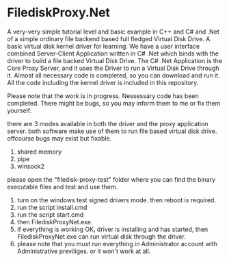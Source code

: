 # FilediskProxy.Net
A very-very simple tutorial level and basic example in C++ and C# and .Net of a simple ordinary file backend based full fledged Virtual Disk Drive. A basic virtual disk kernel driver for learning. We have a user interface combined Server-Client Application written in C# .Net which binds with the driver to build a file backed Virtual Disk Drive. The C# .Net Application is the Core Proxy Server, and it uses the Driver to run a Virtual Disk Drive through it. Almost all necessary code is completed, so you can download and run it. All the code including the kernel driver is included in this repository.

Please note that the work is in progress. Nessessary code has been completed. There might be bugs, so you may inform them to me or fix them yourself.

there are 3 modes available in both the driver and the proxy application server. both software make use of them to run file based virtual disk drive. offcourse bugs may exist but fixable.

1. shared memory
2. pipe
3. winsock2

please open the "filedisk-proxy-test" folder where you can find the binary executable files and test and use them.

1. turn on the windows test signed drivers mode. then reboot is required.
2. run the script install.cmd
3. run the script start.cmd
4. then FilediskProxyNet.exe.
5. if everything is working OK, driver is installing and has started, then FilediskProxyNet.exe can run virtual disk through the driver.
6. please note that you must run everything in Administrator account with Administrative previliges. or it won't work at all.
